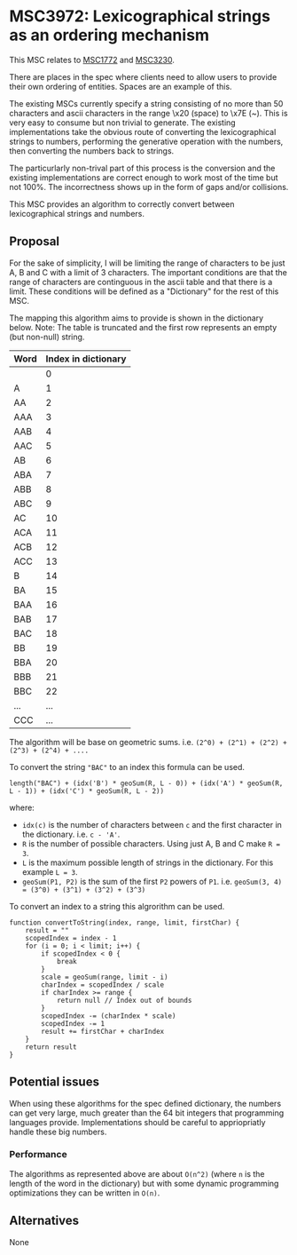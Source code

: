 # MSC3972: Lexicographical strings as an ordering mechanism

This MSC relates to [MSC1772](https://github.com/matrix-org/matrix-spec-proposals/pull/1772) and [MSC3230](https://github.com/matrix-org/matrix-spec-proposals/pull/3230).

There are places in the spec where clients need to allow users to provide their own ordering of entities.
Spaces are an example of this.

The existing MSCs currently specify a string consisting of no more than 50 characters
and ascii characters in the range \x20 (space) to \x7E (~).
This is very easy to consume but non trivial to generate.
The existing implementations take the obvious route of converting the lexicographical strings to numbers,
performing the generative operation with the numbers, then converting the numbers back to strings.

The particurlarly non-trival part of this process is the conversion and the existing implementations are correct enough to
work most of the time but not 100%. The incorrectness shows up in the form of gaps and/or collisions.

This MSC provides an algorithm to correctly convert between lexicographical strings and numbers.

## Proposal

For the sake of simplicity, I will be limiting the range of characters to be just A, B and C with a limit of 3 characters.
The important conditions are that the range of characters are continguous in the ascii table and that there is a limit.
These conditions will be defined as a "Dictionary" for the rest of this MSC.

The mapping this algorithm aims to provide is shown in the dictionary below.
Note: The table is truncated and the first row represents an empty (but non-null) string.

| Word | Index in dictionary |
|------|------|
|      | 0    |
|A     | 1    |
|AA    | 2    |
|AAA   | 3    |
|AAB   | 4    |
|AAC   | 5    |
|AB    | 6    |
|ABA   | 7    |
|ABB   | 8    |
|ABC   | 9    |
|AC    | 10   |
|ACA   | 11   |
|ACB   | 12   |
|ACC   | 13   |
|B     | 14   |
|BA    | 15   |
|BAA   | 16   |
|BAB   | 17   |
|BAC   | 18   |
|BB    | 19   |
|BBA   | 20   |
|BBB   | 21   |
|BBC   | 22   |
|...   | ...  |
|CCC   | ...  |

The algorithm will be base on geometric sums.
i.e. `(2^0) + (2^1) + (2^2) + (2^3) + (2^4) + ....`

To convert the string `"BAC"` to an index this formula can be used.

`length("BAC") + (idx('B') * geoSum(R, L - 0)) + (idx('A') * geoSum(R, L - 1)) + (idx('C') * geoSum(R, L - 2))`

where:
- `idx(c)` is the number of characters between `c` and the first character in the dictionary. i.e. `c - 'A'`.
- `R` is the number of possible characters. Using just A, B and C make `R = 3`.
- `L` is the maximum possible length of strings in the dictionary. For this example `L = 3`.
- `geoSum(P1, P2)` is the sum of the first `P2` powers of `P1`. i.e. `geoSum(3, 4) = (3^0) + (3^1) + (3^2) + (3^3)`

To convert an index to a string this algrorithm can be used.

```
function convertToString(index, range, limit, firstChar) {
    result = ""
    scopedIndex = index - 1
    for (i = 0; i < limit; i++) {
        if scopedIndex < 0 {
            break
        }
        scale = geoSum(range, limit - i)
        charIndex = scopedIndex / scale
        if charIndex >= range {
            return null // Index out of bounds
        }
        scopedIndex -= (charIndex * scale)
        scopedIndex -= 1
        result += firstChar + charIndex
    }
    return result
}
```

## Potential issues

When using these algorithms for the spec defined dictionary, the numbers can get very large,
much greater than the 64 bit integers that programming languages provide.
Implementations should be careful to appriopriatly handle these big numbers.

### Performance
The algorithms as represented above are about `O(n^2)` (where `n` is the length of the word in the dictionary)
but with some dynamic programming optimizations they can be written in `O(n)`.

## Alternatives

None
